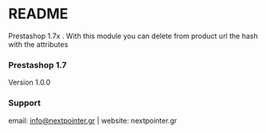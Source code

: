 # README #

Prestashop 1.7x . With this module you can delete from product url the hash with the attributes 

### Prestashop 1.7 ###

Version 1.0.0

### Support ###

email: info@nextpointer.gr | website: nextpointer.gr
